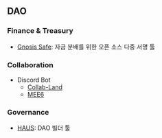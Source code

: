 ## DAO

### Finance & Treasury

- [Gnosis Safe](https://gnosis-safe.io/): 자금 분배를 위한 오픈 소스 다중 서명 툴

### Collaboration

- Discord Bot
  - [Collab-Land](https://collab.land/)
  - [MEE6](https://mee6.xyz/)

### Governance

- [HAUS](https://daohaus.club/): DAO 빌더 툴